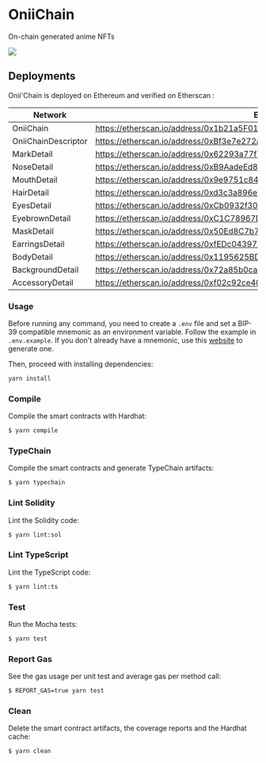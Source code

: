 # OniiChain

On-chain generated anime NFTs

![](https://i.ibb.co/MsQP6WB/Onii-Chain.png)

## Deployments

Onii'Chain is deployed on Ethereum and verified on Etherscan :

| Network             | Explorer                                                                     |
| ------------------- | ---------------------------------------------------------------------------- |
| OniiChain           | https://etherscan.io/address/0x1b21a5F01Df4710111b98F50B990f7ce143c3539#code |
| OniiChainDescriptor | https://etherscan.io/address/0xBf3e7e272aeA62254Fad570E6BbC3d54D96D9E7E#code |
| MarkDetail          | https://etherscan.io/address/0x62293a77f76c9749e338d40ea87555fe3cd2652d#code |
| NoseDetail          | https://etherscan.io/address/0xB9AadeEd8247488739F32698289360Ad4B37eE93#code |
| MouthDetail         | https://etherscan.io/address/0x9e9751c841196314355A04fdD0fCDa5293fb1ee7#code |
| HairDetail          | https://etherscan.io/address/0xd3c3a896e0a40cc9e19bc69b4b1dde996b13d8b1#code |
| EyesDetail          | https://etherscan.io/address/0xCb0932f30152eBE52CeDD7cE0172fA190358a33f#code |
| EyebrownDetail      | https://etherscan.io/address/0xC1C78967D5C0916D190f09A994B1B89BA6652A47#code |
| MaskDetail          | https://etherscan.io/address/0x50Ed8C7b71bBB07265Da43C21B79EAA51F813Ac6#code |
| EarringsDetail      | https://etherscan.io/address/0xfEDc04397A9cd49f48815DF2D3b991C0c6398A96#code |
| BodyDetail          | https://etherscan.io/address/0x1195625BDF82b53bc66bEe1Fb3634e00b8E8dee5#code |
| BackgroundDetail    | https://etherscan.io/address/0x72a85b0ca7327579b21a5415389a39171d0d85c8#code |
| AccessoryDetail     | https://etherscan.io/address/0xf02c92ce40062e6dff359143aedb9ce6961dd5fa#code |

### Usage

Before running any command, you need to create a `.env` file and set a BIP-39 compatible mnemonic as an environment
variable. Follow the example in `.env.example`. If you don't already have a mnemonic, use this [website](https://iancoleman.io/bip39/) to generate one.

Then, proceed with installing dependencies:

```sh
yarn install
```

### Compile

Compile the smart contracts with Hardhat:

```sh
$ yarn compile
```

### TypeChain

Compile the smart contracts and generate TypeChain artifacts:

```sh
$ yarn typechain
```

### Lint Solidity

Lint the Solidity code:

```sh
$ yarn lint:sol
```

### Lint TypeScript

Lint the TypeScript code:

```sh
$ yarn lint:ts
```

### Test

Run the Mocha tests:

```sh
$ yarn test
```

### Report Gas

See the gas usage per unit test and average gas per method call:

```sh
$ REPORT_GAS=true yarn test
```

### Clean

Delete the smart contract artifacts, the coverage reports and the Hardhat cache:

```sh
$ yarn clean
```
